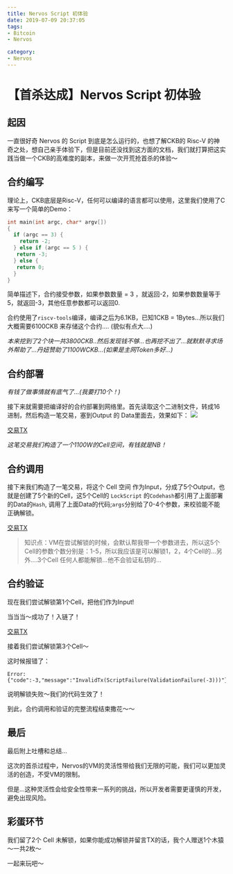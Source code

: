 ```yaml
---
title: Nervos Script 初体验
date: 2019-07-09 20:37:05
tags:
- Bitcoin
- Nervos

category:
- Nervos
---
```


# 【首杀达成】Nervos Script 初体验

## 起因

一直很好奇 Nervos 的 Script 到底是怎么运行的，也想了解CKB的 Risc-V 的神奇之处，想自己亲手体验下，但是目前还没找到这方面的文档，我们就打算把这实践当做一个CKB的高难度的副本，来做一次开荒抢首杀的体验～

## 合约编写

理论上，CKB底层是Risc-V，任何可以编译的语言都可以使用，这里我们使用了C来写一个简单的Demo：

```C
int main(int argc, char* argv[])
{
  if (argc == 3) {
    return -2;
  } else if (argc == 5 ) {
   return -3;
  } else {
   return 0;
  }
}
```

简单描述下，合约接受参数，如果参数数量 = 3 ，就返回-2，如果参数数量等于5，就返回-3，其他任意参数都可以返回0.

合约使用了`riscv-tools`编译，编译之后为6.1KB，已知1CKB = 1Bytes...所以我们大概需要6100CKB 来存储这个合约.... (貌似有点大....)

*本来挖到了2个块一共3800CKB..然后发现钱不够...也再挖不出了...就默默寻求场外帮助了...丹妞赞助了1100WCKB...(如果是主网Token多好...)*

## 合约部署

*有钱了做事情就有底气了...(我要打10个！)*

接下来就需要把编译好的合约部署到网络里。首先读取这个二进制文件，转成16进制，然后构造一笔交易，塞到Output 的 Data里面去，效果如下：
![](https://i.loli.net/2019/07/09/5d240eb09d60741721.jpg)

[交易TX](https://explorer.nervos.org/transaction/0x2928ab517396220e3c8336588bb70a445e4fc271975a3a3cf59309253e05de78)

*这笔交易我们构造了一个1100W的Cell空间，有钱就是NB！*

## 合约调用

接下来我们构造了一笔交易，将这个 Cell 空间 作为Input，分成了5个Output，也就是创建了5个新的Cell，这5个Cell的 `LockScript` 的`Codehash`都引用了上面部署的Data的`Hash`, 调用了上面Data的代码;`args`分别给了0-4个参数，来校验能不能正确解锁。

[交易TX](https://explorer.nervos.org/transaction/0x395fc85dc84950ee394447418405e33413e3c0700e12d6e67c98452e797b0a3f)

> 知识点：VM在尝试解锁的时候，会默认帮我带一个参数进去，所以这5个Cell的参数个数分别是：1-5，所以我应该是可以解锁1，2，4个Cell的...另外....3个Cell 任何人都能解锁...他不会验证私钥的...

## 合约验证

现在我们尝试解锁第1个Cell，把他们作为Input!

当当当～成功了！入链了！

[交易TX](https://explorer.nervos.org/transaction/0x6a39d410a1eb50a5e6fcf2c3722c2c652df6271860545bc1b9ecc95cae0e4c76)

接着我们尝试解锁第3个Cell～

这时候报错了：

```
Error: {"code":-3,"message":"InvalidTx(ScriptFailure(ValidationFailure(-3)))"}
```

说明解锁失败～我们的代码生效了！

到此，合约调用和验证的完整流程结束撒花～～

## 最后

最后附上吐槽和总结...

这次的首杀过程中，Nervos的VM的灵活性带给我们无限的可能，我们可以更加灵活的创造，不受VM的限制。

但是...这种灵活性会给安全性带来一系列的挑战，所以开发者需要更谨慎的开发，避免出现风险。

## 彩蛋环节

我们留了2个 Cell 未解锁，如果你能成功解锁并留言TX的话，我个人赠送1个木猿～一共2枚～

一起来玩吧～
